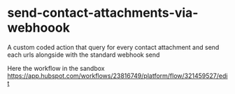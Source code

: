 # send-contact-attachments-via-webhoook
A custom coded action that query for every contact attachment and send each urls alongside with the standard webhook send

Here the workflow in the sandbox
https://app.hubspot.com/workflows/23816749/platform/flow/321459527/edit
